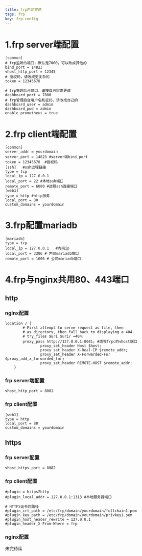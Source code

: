 ```yaml
---
title: frp内网穿透
tags: frp
key: frp-config
---
```

# 1.frp server端配置  
```
[common]
# frp监听的端口，默认是7000，可以改成其他的
bind_port = 14823
vhost_http_port = 12345
# 授权码，请改成更复杂的
token = 12345678

# frp管理后台端口，请按自己需求更改
dashboard_port = 7800 
# frp管理后台用户名和密码，请改成自己的
dashboard_user = admin
dashboard_pwd = admin
enable_prometheus = true

```

# 2.frp client端配置  
```
[common]
server_addr = yourdomain
server_port = 14823 #server端bind_port
token = 12345678  #授权码
[ssh]   #ssh远程链接
type = tcp
local_ip = 127.0.0.1
local_port = 22 #本地ssh端口
remote_port = 6000 #远程ssh连接端口
[web1]
type = http #http服务
local_port = 80
custom_domains = yourdomain

```
# 3.frp配置mariadb  
```
[mariadb]
type = tcp
local_ip = 127.0.0.1   #内网ip
local_port = 3306 # 内网mariadb端口
remote_port = 1006 # 公网mariadb端口
```
# 4.frp与nginx共用80、443端口  
## http  
### nginx配置  
```
location / {
        # First attempt to serve request as file, then
        # as directory, then fall back to displaying a 404.
        # try_files $uri $uri/ =404;
        proxy_pass http://127.0.0.1:8081; #填写frpc的vhost端口
                proxy_set_header Host $host;
                proxy_set_header X-Real-IP $remote_addr;
                proxy_set_header X-Forwarded-For $proxy_add_x_forwarded_for;
                proxy_set_header REMOTE-HOST $remote_addr;
    }

```
### frp server端配置  
```
vhost_http_port = 8081
```
### frp client配置  
```
[web1]
type = http
local_port = 80
custom_domains = yourdomain
```
## https  
### frp server配置  
```
vhost_https_port = 8082
```
### frp client配置  
```
#plugin = https2http
#plugin_local_addr = 127.0.0.1:1313 #本地服务器端口

# HTTPS证书的路径
#plugin_crt_path = /etc/frp/domain/yourdomain/fullchain1.pem
#plugin_key_path = /etc/frp/domain/yourdomain/privkey1.pem
#plugin_host_header_rewrite = 127.0.0.1
#plugin_header_X-From-Where = frp
```  
### nginx配置  
未完待续  